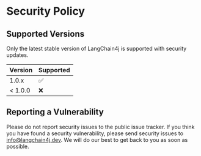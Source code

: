 # Security Policy

## Supported Versions

Only the latest stable version of LangChain4j is supported with security updates.

| Version   | Supported          |
| --------- | ------------------ |
| 1.0.x     | :white_check_mark: |
| < 1.0.0   | :x:                |

## Reporting a Vulnerability

Please do not report security issues to the public issue tracker. 
If you think you have found a security vulnerability, please send security issues to [info@langchain4j.dev](mailto:info@langchain4j.dev).
We will do our best to get back to you as soon as possible.
